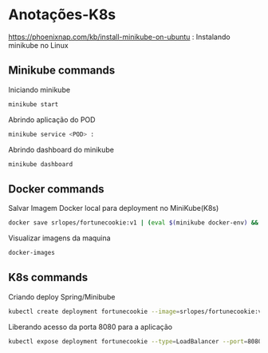 # Anotações-K8s

https://phoenixnap.com/kb/install-minikube-on-ubuntu : Instalando minikube no Linux

## Minikube commands

 Iniciando minikube
```bash 
minikube start 
``` 

Abrindo aplicação do POD
```bash 
minikube service <POD> : 
``` 

Abrindo dashboard do minikube
```bash   
minikube dashboard
``` 

## Docker commands

Salvar Imagem Docker local para deployment no MiniKube(K8s)
```bash   
docker save srlopes/fortunecookie:v1 | (eval $(minikube docker-env) && docker load) 
``` 

Visualizar imagens da maquina
```bash   
docker-images
``` 

## K8s commands

Criando deploy Spring/Minibube
```bash   
kubectl create deployment fortunecookie --image=srlopes/fortunecookie:v1  
``` 

Liberando acesso da porta 8080 para a aplicação
```bash   
kubectl expose deployment fortunecookie --type=LoadBalancer --port=8080   
``` 







